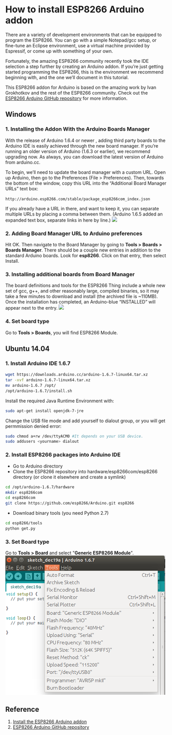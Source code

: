 # How to install ESP8266 Arduino addon

There are a variety of development environments that can be equipped to program the ESP8266. You can go with a simple Notepad/gcc setup, or fine-tune an Eclipse environment, use a virtual machine provided by Espressif, or come up with something of your own.

Fortunately, the amazing ESP8266 community recently took the IDE selection a step further by creating an Arduino addon. If you’re just getting started programming the ESP8266, this is the environment we recommend beginning with, and the one we’ll document in this tutorial.

This ESP8266 addon for Arduino is based on the amazing work by Ivan Grokhotkov and the rest of the ESP8266 community. Check out the [ESP8266 Arduino GitHub repository](https://github.com/esp8266/Arduino) for more information.

## Windows

### 1. Installing the Addon With the Arduino Boards Manager

With the release of Arduino 1.6.4 or newer , adding third party boards to the Arduino IDE is easily achieved through the new board manager. If you’re running an older version of Arduino (1.6.3 or earlier), we recommend upgrading now. As always, you can download the latest version of Arduino from arduino.cc.

To begin, we’ll need to update the board manager with a custom URL. Open up Arduino, then go to the Preferences (File > Preferences). Then, towards the bottom of the window, copy this URL into the “Additional Board Manager URLs” text box:

`http://arduino.esp8266.com/stable/package_esp8266com_index.json`

If you already have a URL in there, and want to keep it, you can separate multiple URLs by placing a comma between them. (Arduino 1.6.5 added an expanded text box, separate links in here by line.)
![](https://cdn.sparkfun.com/assets/learn_tutorials/3/6/5/arduino-board-manager-link.png)

### 2. Adding Board Manager URL to Arduino preferences

Hit OK. Then navigate to the Board Manager by going to **Tools > Boards > Boards Manager**. There should be a couple new entries in addition to the standard Arduino boards. Look for **esp8266**. Click on that entry, then select Install.

### 3. Installing additional boards from Board Manager

The board definitions and tools for the ESP8266 Thing include a whole new set of gcc, g++, and other reasonably large, compiled binaries, so it may take a few minutes to download and install (the archived file is ~110MB). Once the installation has completed, an Arduino-blue “INSTALLED” will appear next to the entry.
![](https://cdn.sparkfun.com/r/600-600/assets/learn_tutorials/3/6/5/arduino-board-install.png)

### 4. Set board type
Go to **Tools > Boards**, you will find ESP8266 Module.

## Ubuntu 14.04  

### 1. Install Arduino IDE 1.6.7

```bash
wget https://downloads.arduino.cc/arduino-1.6.7-linux64.tar.xz
tar -xvf arduino-1.6.7-linux64.tar.xz
mv arduino-1.6.7 /opt/
/opt/arduino-1.6.7/install.sh
```
Install the required Java Runtime Environment with:

```bash
sudo apt-get install openjdk-7-jre
```

Change the USB file mode and add yourself to dialout group, or you will get permmission denied error:
```bash
sudo chmod a+rw /dev/ttyACM0 #It depends on your USB device. 
sudo addusers <yourname> dialout
```

### 2. Install ESP8266 packages into Arduino IDE
* Go to Arduino directory
* Clone the ESP8266 repository into hardware/esp8266com/esp8266 directory (or clone it elsewhere and create a symlink)
```bash
cd /opt/arduino-1.6.7/hardware
mkdir esp8266com
cd esp8266com
git clone https://github.com/esp8266/Arduino.git esp8266
```

* Download binary tools (you need Python 2.7)
```bash
cd esp8266/tools
python get.py
```

### 3. Set Board type
Go to **Tools > Board** and select "**Generic ESP8266 Module**".
![](../images/board-type.png)

## Reference
1. [Install the ESP8266 Arduino addon](https://learn.sparkfun.com/tutorials/esp8266-thing-hookup-guide/installing-the-esp8266-arduino-addon)
2. [ESP8266 Arduino GitHub repository](https://github.com/esp8266/Arduino)